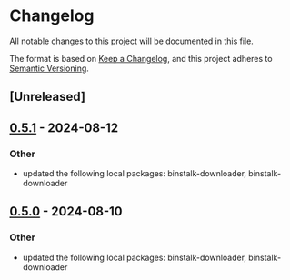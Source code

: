 # Changelog
All notable changes to this project will be documented in this file.

The format is based on [Keep a Changelog](https://keepachangelog.com/en/1.0.0/),
and this project adheres to [Semantic Versioning](https://semver.org/spec/v2.0.0.html).

## [Unreleased]

## [0.5.1](https://github.com/cargo-bins/cargo-binstall/compare/binstalk-git-repo-api-v0.5.0...binstalk-git-repo-api-v0.5.1) - 2024-08-12

### Other
- updated the following local packages: binstalk-downloader, binstalk-downloader

## [0.5.0](https://github.com/cargo-bins/cargo-binstall/compare/binstalk-git-repo-api-v0.4.0...binstalk-git-repo-api-v0.5.0) - 2024-08-10

### Other
- updated the following local packages: binstalk-downloader, binstalk-downloader

